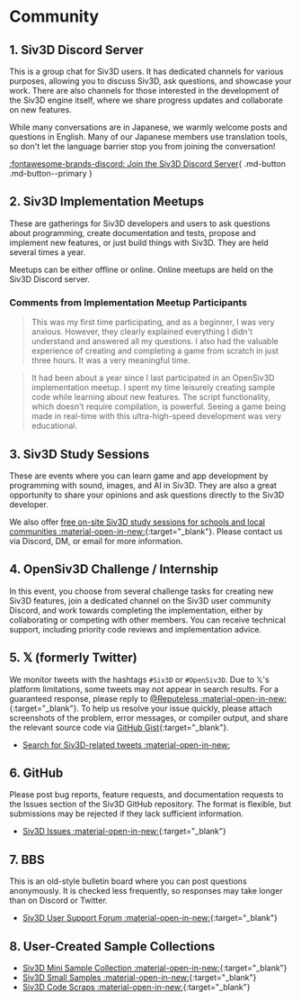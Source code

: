 # Community

## 1. Siv3D Discord Server
This is a group chat for Siv3D users. It has dedicated channels for various purposes, allowing you to discuss Siv3D, ask questions, and showcase your work. There are also channels for those interested in the development of the Siv3D engine itself, where we share progress updates and collaborate on new features.

While many conversations are in Japanese, we warmly welcome posts and questions in English. Many of our Japanese members use translation tools, so don't let the language barrier stop you from joining the conversation!

[:fontawesome-brands-discord: Join the Siv3D Discord Server](https://discord.gg/mzevvsY){ .md-button .md-button--primary }

## 2. Siv3D Implementation Meetups
These are gatherings for Siv3D developers and users to ask questions about programming, create documentation and tests, propose and implement new features, or just build things with Siv3D. They are held several times a year.

Meetups can be either offline or online. Online meetups are held on the Siv3D Discord server.

### Comments from Implementation Meetup Participants

> This was my first time participating, and as a beginner, I was very anxious. However, they clearly explained everything I didn't understand and answered all my questions. I also had the valuable experience of creating and completing a game from scratch in just three hours. It was a very meaningful time.

> It had been about a year since I last participated in an OpenSiv3D implementation meetup. I spent my time leisurely creating sample code while learning about new features. The script functionality, which doesn't require compilation, is powerful. Seeing a game being made in real-time with this ultra-high-speed development was very educational.

## 3. Siv3D Study Sessions
These are events where you can learn game and app development by programming with sound, images, and AI in Siv3D. They are also a great opportunity to share your opinions and ask questions directly to the Siv3D developer.

We also offer [free on-site Siv3D study sessions for schools and local communities :material-open-in-new:](https://www.dropbox.com/s/eiz3ohkqdt70w1g/Siv3D%20%E8%A8%AA%E5%95%8F%E5%8B%89%E5%BC%B7%E4%BC%9A%E3%81%AE%E6%A1%88%E5%86%85.pdf?dl=0){:target="_blank"}. Please contact us via Discord, DM, or email for more information.

## 4. OpenSiv3D Challenge / Internship
In this event, you choose from several challenge tasks for creating new Siv3D features, join a dedicated channel on the Siv3D user community Discord, and work towards completing the implementation, either by collaborating or competing with other members. You can receive technical support, including priority code reviews and implementation advice.

## 5. 𝕏 (formerly Twitter)
We monitor tweets with the hashtags `#Siv3D` or `#OpenSiv3D`. Due to 𝕏's platform limitations, some tweets may not appear in search results. For a guaranteed response, please reply to [@Reputeless :material-open-in-new:](https://x.com/Reputeless){:target="_blank"}. To help us resolve your issue quickly, please attach screenshots of the problem, error messages, or compiler output, and share the relevant source code via [GitHub Gist](../tools/gist.md){:target="_blank"}.

- [Search for Siv3D-related tweets :material-open-in-new:](https://x.com/search?q=Siv3D%20OR%20OpenSiv3D&src=typed_query&f=live)

## 6. GitHub
Please post bug reports, feature requests, and documentation requests to the Issues section of the Siv3D GitHub repository. The format is flexible, but submissions may be rejected if they lack sufficient information.

- [Siv3D Issues :material-open-in-new:](https://github.com/Siv3D/OpenSiv3D/issues){:target="_blank"}

## 7. BBS
This is an old-style bulletin board where you can post questions anonymously. It is checked less frequently, so responses may take longer than on Discord or Twitter.

- [Siv3D User Support Forum :material-open-in-new:](https://siv3d.jp/bbs/patio.cgi){:target="_blank"}

## 8. User-Created Sample Collections
- [Siv3D Mini Sample Collection :material-open-in-new:](https://scrapbox.io/voidproc-siv3d-examples/){:target="_blank"}
- [Siv3D Small Samples :material-open-in-new:](https://scrapbox.io/Siv3D-small-sample/){:target="_blank"}
- [Siv3D Code Scraps :material-open-in-new:](https://scrapbox.io/raclamusi-siv3d-zangai/){:target="_blank"}